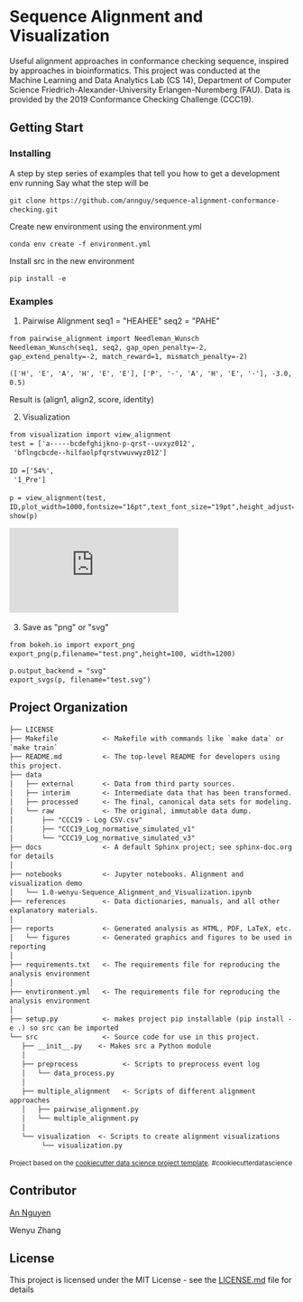 # Sequence Alignment and Visualization 


Useful alignment approaches in conformance checking sequence, inspired by approaches in bioinformatics.
This project was conducted at the Machine Learning and Data Analytics Lab (CS 14), Department of Computer Science Friedrich-Alexander-University Erlangen-Nuremberg (FAU).
Data is provided by the 2019 Conformance Checking Challenge (CCC19).


## Getting Start 
### Installing
A step by step series of examples that tell you how to get a development env running
Say what the step will be
```
git clone https://github.com/annguy/sequence-alignment-conformance-checking.git
```
Create new environment using the environment.yml 
```
conda env create -f environment.yml
```
Install src in the new environment 
```
pip install -e
```
### Examples
1. Pairwise Alignment
seq1 =  "HEAHEE"
seq2 = "PAHE"
```
from pairwise_alignment import Needleman_Wunsch
Needleman_Wunsch(seq1, seq2, gap_open_penalty=-2, gap_extend_penalty=-2, match_reward=1, mismatch_penalty=-2)
```
```
(['H', 'E', 'A', 'H', 'E', 'E'], ['P', '-', 'A', 'H', 'E', '-'], -3.0, 0.5)
```
Result is (align1, align2, score, identity)

2. Visualization
```
from visualization import view_alignment
test = ['a-----bcdefghijkno-p-qrst--uvxyz012',
 'bflngcbcde--hilfaolpfqrstvwuvwyz012']

ID =['54%',
 '1_Pre']
 
p = view_alignment(test, ID,plot_width=1000,fontsize="16pt",text_font_size="19pt",height_adjust=58)
show(p)
```
![](https://github.com/annguy/sequence-alignment-conformance-checking/blob/master/reports/figures/test.pdf)  

3. Save as "png" or "svg"
```
from bokeh.io import export_png
export_png(p,filename="test.png",height=100, width=1200)
```
```
p.output_backend = "svg"
export_svgs(p, filename="test.svg")
```


## Project Organization


    ├── LICENSE
    ├── Makefile           <- Makefile with commands like `make data` or `make train`
    ├── README.md          <- The top-level README for developers using this project.
    ├── data
    │   ├── external       <- Data from third party sources.
    │   ├── interim        <- Intermediate data that has been transformed.
    │   ├── processed      <- The final, canonical data sets for modeling.
    │   └── raw            <- The original, immutable data dump.
    │       ├── "CCC19 - Log CSV.csv"  
    │       ├── "CCC19_Log_normative_simulated_v1"
    │       └── "CCC19_Log_normative_simulated_v3"
    ├── docs               <- A default Sphinx project; see sphinx-doc.org for details
    │
    ├── notebooks          <- Jupyter notebooks. Alignment and visualization demo
    │   └── 1.0-wenyu-Sequence_Alignment_and_Visualization.ipynb
    ├── references         <- Data dictionaries, manuals, and all other explanatory materials.
    │
    ├── reports            <- Generated analysis as HTML, PDF, LaTeX, etc.
    │   └── figures        <- Generated graphics and figures to be used in reporting
    │
    ├── requirements.txt   <- The requirements file for reproducing the analysis environment
    │
    ├── envtironment.yml   <- The requirements file for reproducing the analysis environment
    │
    ├── setup.py           <- makes project pip installable (pip install -e .) so src can be imported
    └── src                <- Source code for use in this project.
       ├── __init__.py    <- Makes src a Python module
       │
       ├── preprocess           <- Scripts to preprocess event log
       │   └── data_process.py
       │
       ├── multiple_alignment   <- Scripts of different alignment approaches               
       │   ├── pairwise_alignment.py
       │   └── multiple_alignment.py
       │
       └── visualization  <- Scripts to create alignment visualizations
            └── visualization.py


<p><small>Project based on the <a target="_blank" href="https://drivendata.github.io/cookiecutter-data-science/">cookiecutter data science project template</a>. #cookiecutterdatascience</small></p>

## Contributor 
[An Nguyen](https://www.mad.tf.fau.de/person/an-nguyen/)

Wenyu Zhang  


## License

This project is licensed under the MIT License - see the [LICENSE.md](LICENSE.md) file for details



